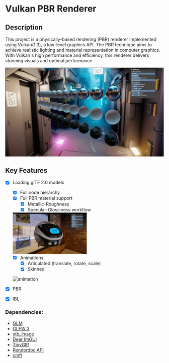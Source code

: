 # Vulkan PBR Renderer

## Description

This project is a physically-based rendering (PBR) renderer implemented using Vulkan(1.3), a low-level graphics API. The PBR technique aims to achieve realistic lighting and material representation in computer graphics. With Vulkan's high performance and efficiency, this renderer delivers stunning visuals and optimal performance.

![environment_test](https://github.com/FishermanSun666/Vulkan_PBR/blob/master/ScreenShoot/environment_test.png)

## Key Features

- [x] Loading glTF 2.0 models

  - [x] Full node hierarchy
  - [x] Full PBR material support
    - [x] Metallic-Roughness
    - [x] Specular-Glossiness workflow

  <img src="https://github.com/FishermanSun666/Vulkan_PBR/blob/master/ScreenShoot/boombox.png" alt="boombox" style="zoom:23%;" />

  - [x] Animations
    - [x] Articulated (translate, rotate, scale)
    - [x] Skinned

  ![animation](https://github.com/FishermanSun666/Vulkan_PBR/blob/master/ScreenShoot/animation.gif)

- [x] PBR

- [x] IBL

### Dependencies:

- [GLM](https://github.com/g-truc/glm)
- [GLFW 3](https://github.com/glfw/glfw)
- [stb_image](https://github.com/nothings/stb)
- [Dear ImGUI](https://github.com/ocornut/imgui)
- [TinyGltf](https://github.com/syoyo/tinygltf)
- [Renderdoc API](https://github.com/baldurk/renderdoc)
- [cmft](https://github.com/dariomanesku/cmft)



